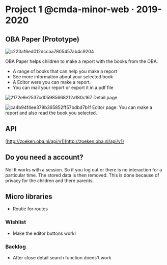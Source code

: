 # Project 1 @cmda-minor-web · 2019-2020

## OBA Paper (Prototype)

![c223af6ed012dccaa7805457ab4c9204](https://user-images.githubusercontent.com/43183768/75981579-17521b00-5ee5-11ea-86bc-433bcd2ab16c.jpg)

OBA Paper helps children to make a report with the books from the OBA.

* A range of books that can help you make a report
* See more information about your selected book
* A Editor were you can make a report.
* You can mail your report or export it in a pdf file

![2172e9e2537cd05985668212a180c167](https://user-images.githubusercontent.com/43183768/75982285-8d0ab680-5ee6-11ea-94bd-4f06d40da4e0.jpg)
Detail page 

![ca4b94f4ee379b365852ff57bdbd7b1f](https://user-images.githubusercontent.com/43183768/75982276-88de9900-5ee6-11ea-9f07-3aae66a19c01.jpg)
Editor page: You can make a report and also read the book you selected. 

## API
 [http://zoeken.oba.nl/api/v1](http://zoeken.oba.nl/api/v1)
 
## Do you need a account?
No! It works with a session. So if you log out or there is no interaction for a particular time. The stored data is then removed. This is done because of privacy for the children and there parents. 

## Micro libraries 
* Routie for routes

### Wishlist
* Make the editor buttons work! 


### Backlog
* After close detail search function doens't work



